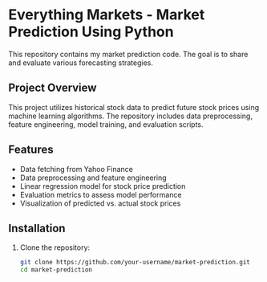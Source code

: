 # Everything Markets - Market Prediction Using Python

This repository contains my market prediction code. The goal is to share and evaluate various forecasting strategies.

## Project Overview

This project utilizes historical stock data to predict future stock prices using machine learning algorithms. The repository includes data preprocessing, feature engineering, model training, and evaluation scripts.

## Features

- Data fetching from Yahoo Finance
- Data preprocessing and feature engineering
- Linear regression model for stock price prediction
- Evaluation metrics to assess model performance
- Visualization of predicted vs. actual stock prices

## Installation

1. Clone the repository:
   ```bash
   git clone https://github.com/your-username/market-prediction.git
   cd market-prediction
